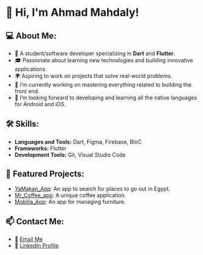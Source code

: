 # 👋 Hi, I'm Ahmad Mahdaly!

## 💻 About Me:
- 💼 A student/software developer specializing in **Dart** and **Flutter**.
- 🎓 Passionate about learning new technologies and building innovative applications.
- 🌍 Aspiring to work on projects that solve real-world problems.
- 🔭 I’m currently working on mastering everything related to building the front end.
- 🌱 I’m looking forward to developing and learning all the native languages ​​for Android and iOS.

## 🛠️ Skills:
- **Languages and Tools:**  Dart, Figma, Firebase, BloC
- **Frameworks:** Flutter  
- **Development Tools:** Git, Visual Studio Code  

## 🌟 Featured Projects:
- [YaMakan_App](https://play.google.com/store/apps/details?id=com.mahdaly.yamakanID): An app to search for places to go out in Egypt. 
- [Mr_Coffee_app](https://github.com/AhmadMahdaly/Mr_Coffee_app): A unique coffee application.  
- [Mobilia_App](https://github.com/AhmadMahdaly/Mobilia_App): An app for managing furniture.

## 📫 Contact Me:
- 💌 [Email Me](ahmed.mahdaly86@gmail.com)  
- 🔗 [LinkedIn Profile](https://www.linkedin.com/in/ahmed-mahdaly/) 
